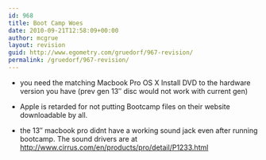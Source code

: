 ```yaml
---
id: 968
title: Boot Camp Woes
date: 2010-09-21T12:58:09+00:00
author: mcgrue
layout: revision
guid: http://www.egometry.com/gruedorf/967-revision/
permalink: /gruedorf/967-revision/
---
```

* you need the matching Macbook Pro OS X Install DVD to the hardware version you have (prev gen 13&#8243; disc would not work with current gen)

* Apple is retarded for not putting Bootcamp files on their website downloadable by all.

* the 13&#8243; macbook pro didnt have a working sound jack even after running bootcamp. The sound drivers are at http://www.cirrus.com/en/products/pro/detail/P1233.html